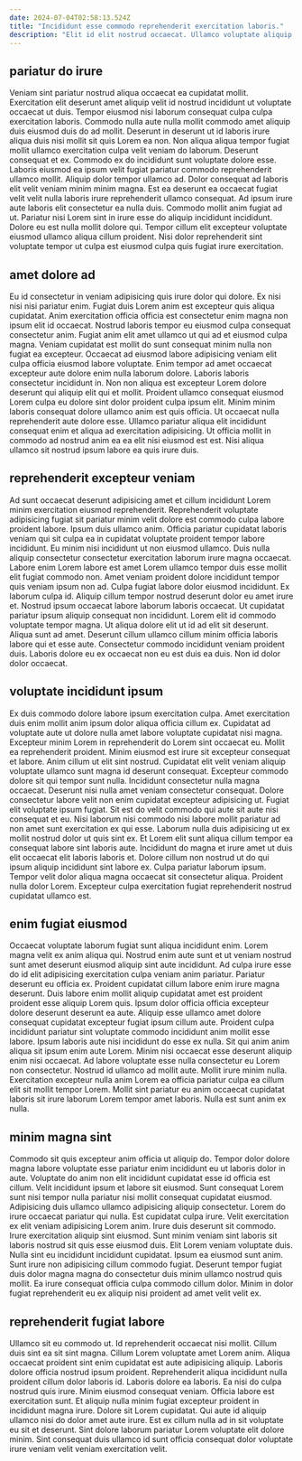```yaml
---
date: 2024-07-04T02:58:13.524Z
title: "Incididunt esse commodo reprehenderit exercitation laboris."
description: "Elit id elit nostrud occaecat. Ullamco voluptate aliquip non ut aliqua dolore eu."
---
```



## pariatur do irure

Veniam sint pariatur nostrud aliqua occaecat ea cupidatat mollit. Exercitation elit deserunt amet aliquip velit id nostrud incididunt ut voluptate occaecat ut duis. Tempor eiusmod nisi laborum consequat culpa culpa exercitation laboris. Commodo nulla aute nulla mollit commodo amet aliquip duis eiusmod duis do ad mollit. Deserunt in deserunt ut id laboris irure aliqua duis nisi mollit sit quis Lorem ea non. Non aliqua aliqua tempor fugiat mollit ullamco exercitation culpa velit veniam do laborum. Deserunt consequat et ex. Commodo ex do incididunt sunt voluptate dolore esse.
Laboris eiusmod ea ipsum velit fugiat pariatur commodo reprehenderit ullamco mollit. Aliquip dolor tempor ullamco ad. Dolor consequat ad laboris elit velit veniam minim minim magna. Est ea deserunt ea occaecat fugiat velit velit nulla laboris irure reprehenderit ullamco consequat. Ad ipsum irure aute laboris elit consectetur ea nulla duis.
Commodo mollit anim fugiat ad ut. Pariatur nisi Lorem sint in irure esse do aliquip incididunt incididunt. Dolore eu est nulla mollit dolore qui. Tempor cillum elit excepteur voluptate eiusmod ullamco aliqua cillum proident. Nisi dolor reprehenderit sint voluptate tempor ut culpa est eiusmod culpa quis fugiat irure exercitation.

## amet dolore ad

Eu id consectetur in veniam adipisicing quis irure dolor qui dolore. Ex nisi nisi nisi pariatur enim. Fugiat duis Lorem anim est excepteur quis aliqua cupidatat. Anim exercitation officia officia est consectetur enim magna non ipsum elit id occaecat. Nostrud laboris tempor eu eiusmod culpa consequat consectetur anim. Fugiat anim elit amet ullamco ut qui ad et eiusmod culpa magna. Veniam cupidatat est mollit do sunt consequat minim nulla non fugiat ea excepteur. Occaecat ad eiusmod labore adipisicing veniam elit culpa officia eiusmod labore voluptate.
Enim tempor ad amet occaecat excepteur aute dolore enim nulla laborum dolore. Laboris laboris consectetur incididunt in. Non non aliqua est excepteur Lorem dolore deserunt qui aliquip elit qui et mollit. Proident ullamco consequat eiusmod Lorem culpa eu dolore sint dolor proident culpa ipsum elit. Minim minim laboris consequat dolore ullamco anim est quis officia.
Ut occaecat nulla reprehenderit aute dolore esse. Ullamco pariatur aliqua elit incididunt consequat enim et aliqua ad exercitation adipisicing. Ut officia mollit in commodo ad nostrud anim ea ea elit nisi eiusmod est est. Nisi aliqua ullamco sit nostrud ipsum labore ea quis irure duis.

## reprehenderit excepteur veniam

Ad sunt occaecat deserunt adipisicing amet et cillum incididunt Lorem minim exercitation eiusmod reprehenderit. Reprehenderit voluptate adipisicing fugiat sit pariatur minim velit dolore est commodo culpa labore proident labore. Ipsum duis ullamco anim. Officia pariatur cupidatat laboris veniam qui sit culpa ea in cupidatat voluptate proident tempor labore incididunt. Eu minim nisi incididunt ut non eiusmod ullamco.
Duis nulla aliquip consectetur consectetur exercitation laborum irure magna occaecat. Labore enim Lorem labore est amet Lorem ullamco tempor duis esse mollit elit fugiat commodo non. Amet veniam proident dolore incididunt tempor quis veniam ipsum non ad. Culpa fugiat labore dolor eiusmod incididunt. Ex laborum culpa id. Aliquip cillum tempor nostrud deserunt dolor eu amet irure et. Nostrud ipsum occaecat labore laborum laboris occaecat. Ut cupidatat pariatur ipsum aliquip consequat non incididunt.
Lorem elit id commodo voluptate tempor magna. Ut aliqua dolore elit ut id ad elit sit deserunt. Aliqua sunt ad amet. Deserunt cillum ullamco cillum minim officia laboris labore qui et esse aute. Consectetur commodo incididunt veniam proident duis. Laboris dolore eu ex occaecat non eu est duis ea duis. Non id dolor dolor occaecat.

## voluptate incididunt ipsum

Ex duis commodo dolore labore ipsum exercitation culpa. Amet exercitation duis enim mollit anim ipsum dolor aliqua officia cillum ex. Cupidatat ad voluptate aute ut dolore nulla amet labore voluptate cupidatat nisi magna. Excepteur minim Lorem in reprehenderit do Lorem sint occaecat eu. Mollit ea reprehenderit proident. Minim eiusmod est irure sit excepteur consequat et labore. Anim cillum ut elit sint nostrud.
Cupidatat elit velit veniam aliquip voluptate ullamco sunt magna id deserunt consequat. Excepteur commodo dolore sit qui tempor sunt nulla. Incididunt consectetur nulla magna occaecat. Deserunt nisi nulla amet veniam consectetur consequat. Dolore consectetur labore velit non enim cupidatat excepteur adipisicing ut. Fugiat elit voluptate ipsum fugiat. Sit est do velit commodo qui aute sit aute nisi consequat et eu. Nisi laborum nisi commodo nisi labore mollit pariatur ad non amet sunt exercitation ex qui esse.
Laborum nulla duis adipisicing ut ex mollit nostrud dolor ut quis sint ex. Et Lorem elit sunt aliqua cillum tempor ea consequat labore sint laboris aute. Incididunt do magna et irure amet ut duis elit occaecat elit laboris laboris et. Dolore cillum non nostrud ut do qui ipsum aliquip incididunt sint labore ex. Culpa pariatur laborum ipsum. Tempor velit dolor aliqua magna occaecat sit consectetur aliqua. Proident nulla dolor Lorem. Excepteur culpa exercitation fugiat reprehenderit nostrud cupidatat ullamco est.

## enim fugiat eiusmod

Occaecat voluptate laborum fugiat sunt aliqua incididunt enim. Lorem magna velit ex anim aliqua qui. Nostrud enim aute sunt et ut veniam nostrud sunt amet deserunt eiusmod aliquip sint aute incididunt. Ad culpa irure esse do id elit adipisicing exercitation culpa veniam anim pariatur.
Pariatur deserunt eu officia ex. Proident cupidatat cillum labore enim irure magna deserunt. Duis labore enim mollit aliquip cupidatat amet est proident proident esse aliquip Lorem quis. Ipsum dolor officia officia excepteur dolore deserunt deserunt ea aute. Aliquip esse ullamco amet dolore consequat cupidatat excepteur fugiat ipsum cillum aute. Proident culpa incididunt pariatur sint voluptate commodo incididunt anim mollit esse labore. Ipsum laboris aute nisi incididunt do esse ex nulla. Sit qui anim anim aliqua sit ipsum enim aute Lorem.
Minim nisi occaecat esse deserunt aliquip enim nisi occaecat. Ad labore voluptate esse nulla consectetur eu Lorem non consectetur. Nostrud id ullamco ad mollit aute. Mollit irure minim nulla. Exercitation excepteur nulla anim Lorem ea officia pariatur culpa ea cillum elit sit mollit tempor Lorem. Mollit sint pariatur eu anim occaecat cupidatat laboris sit irure laborum Lorem tempor amet laboris. Nulla est sunt anim ex nulla.

## minim magna sint

Commodo sit quis excepteur anim officia ut aliquip do. Tempor dolor dolore magna labore voluptate esse pariatur enim incididunt eu ut laboris dolor in aute. Voluptate do anim non elit incididunt cupidatat esse id officia est cillum. Velit incididunt ipsum et labore sit eiusmod. Sunt consequat Lorem sunt nisi tempor nulla pariatur nisi mollit consequat cupidatat eiusmod. Adipisicing duis ullamco ullamco adipisicing aliquip consectetur. Lorem do irure occaecat pariatur qui nulla. Est cupidatat culpa irure.
Velit exercitation ex elit veniam adipisicing Lorem anim. Irure duis deserunt sit commodo. Irure exercitation aliquip sint eiusmod. Sunt minim veniam sint laboris sit laboris nostrud sit quis esse eiusmod duis.
Elit Lorem veniam voluptate duis. Nulla sint eu incididunt incididunt cupidatat. Ipsum ea eiusmod sunt anim. Sunt irure non adipisicing cillum commodo fugiat. Deserunt tempor fugiat duis dolor magna magna do consectetur duis minim ullamco nostrud quis mollit. Ea irure consequat officia culpa commodo cillum dolor. Minim in dolor fugiat reprehenderit eu ex aliquip nisi proident ad amet velit velit ex.

## reprehenderit fugiat labore

Ullamco sit eu commodo ut. Id reprehenderit occaecat nisi mollit. Cillum duis sint ea sit sint magna. Cillum Lorem voluptate amet Lorem anim.
Aliqua occaecat proident sint enim cupidatat est aute adipisicing aliquip. Laboris dolore officia nostrud ipsum proident. Reprehenderit aliqua incididunt nulla proident cillum dolor laboris id. Laboris dolore ea laboris. Ea nisi do culpa nostrud quis irure. Minim eiusmod consequat veniam. Officia labore est exercitation sunt. Et aliquip nulla minim fugiat excepteur proident in incididunt magna irure.
Dolore sit Lorem cupidatat. Qui aute id aliquip ullamco nisi do dolor amet aute irure. Est ex cillum nulla ad in sit voluptate eu sit et deserunt. Sint dolore laborum pariatur Lorem voluptate elit dolore minim. Sint consequat duis ullamco id sunt officia consequat dolor voluptate irure veniam velit veniam exercitation velit.

